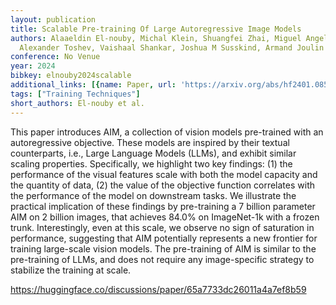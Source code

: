 ```yaml
---
layout: publication
title: Scalable Pre-training Of Large Autoregressive Image Models
authors: Alaaeldin El-nouby, Michal Klein, Shuangfei Zhai, Miguel Angel Bautista,
  Alexander Toshev, Vaishaal Shankar, Joshua M Susskind, Armand Joulin
conference: No Venue
year: 2024
bibkey: elnouby2024scalable
additional_links: [{name: Paper, url: 'https://arxiv.org/abs/hf2401.08541'}]
tags: ["Training Techniques"]
short_authors: El-nouby et al.
---
```

This paper introduces AIM, a collection of vision models pre-trained with an autoregressive objective. These models are inspired by their textual counterparts, i.e., Large Language Models (LLMs), and exhibit similar scaling properties. Specifically, we highlight two key findings: (1) the performance of the visual features scale with both the model capacity and the quantity of data, (2) the value of the objective function correlates with the performance of the model on downstream tasks. We illustrate the practical implication of these findings by pre-training a 7 billion parameter AIM on 2 billion images, that achieves 84.0% on ImageNet-1k with a frozen trunk. Interestingly, even at this scale, we observe no sign of saturation in performance, suggesting that AIM potentially represents a new frontier for training large-scale vision models. The pre-training of AIM is similar to the pre-training of LLMs, and does not require any image-specific strategy to stabilize the training at scale.

https://huggingface.co/discussions/paper/65a7733dc26011a4a7ef8b59